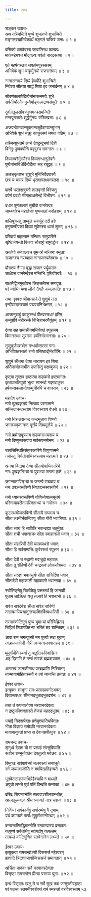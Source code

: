 ```yaml
---
title: २४३

---
```

शङ्कर उवाच-  
अथ तस्मिन्दिने पुण्ये शुभलग्ने शुभान्विते  
मङ्गलस्याभिषेकार्थं मङ्गलं चक्रिरे जनाः ॥ १ ॥


वसिष्ठो वामदेवश्च जाबालिरथ कश्यपः  
मार्कण्डेयश्च मौद्गल्यः पर्वतो नारदस्तथा ॥ २ ॥


एते महर्षयस्तत्र जपहोमपुरस्सरम्  
अभिषेकं शुभं चक्रुर्मुनयो राजसत्तमम् ॥ ३ ॥


नानारत्नमये दिव्ये हेमपीठे शुभान्विते  
निवेश्य सीतया सार्द्धं श्रिया इव जनार्दनम् ॥ ४ ॥


सौवर्णकलशैर्दिव्यैर्नानारत्नमयैः शुभैः  
सर्वतीर्थोदकैः पुण्यैर्माङ्गल्यद्रव्यसंयुतैः ॥ ५ ॥


दूर्वाग्रतुलसीपत्रपुष्पगन्धसमन्वितैः  
मन्त्रपूतजलैः शुद्धैर्मुनयः संशितव्रताः ॥ ६ ॥


अजपन्वैष्णवान्सूक्तान्चतुर्वेदमयान्शुभान्  
अभिषेकं शुभं चक्रुः काकुत्स्थं जगतः पतिम् ॥ ७ ॥


तस्मिन्शुभतमे लग्ने देवदुन्दुभयो दिवि  
विनेदुः पुष्पवर्षाणि ववृषुश्च समन्ततः ॥ ८ ॥


दिव्याम्बरैर्भूषणैश्च दिव्यगन्धानुलेपनैः  
पुष्पैर्नानाविधैर्दिव्यैर्देव्या सह रघूद्वहः ॥ ९ ॥


अलङ्कृतश्च शुशुभे मुनिभिर्वेदपारगैः  
छत्रं च चामरं दिव्यं धृतवान्लक्ष्मणस्तदा ॥ १० ॥


पार्श्वे भरतशत्रुघ्नौ तालवृन्तौ विरेजतुः  
दर्पणं प्रददौ श्रीमान्राक्षसेन्द्रो विभीषणः ॥ ११ ॥


दधार पूर्णकलशं सुग्रीवो वानरेश्वरः  
जाम्बवांश्च महातेजाः पुष्पमालां मनोहराम् ॥ १२ ॥


वालिपुत्रस्तु ताम्बूलं सकर्पूरं ददौ हरेः  
हनुमान्दीपकां दिव्यां सुषेणश्च ध्वजं शुभम् ॥ १३ ॥


परिवार्य महात्मानं मन्त्रिणः समुपासिरे  
सृष्टिर्जयन्तो विजयः सौराष्ट्रो राष्ट्रवर्द्धनः ॥ १४ ॥


अकोपो धर्मपालश्च सुमन्त्रो मन्त्रिणः स्मृताः  
राजानश्च नरव्याघ्रा नानाजनपदेश्वराः ॥ १५ ॥


पौराश्च नैगमा वृद्धा राजानं पर्युपासत  
ऋक्षैश्च वानरेन्द्रैश्च मन्त्रिभिः पृथिवीश्वरैः ॥ १६ ॥


राक्षसैर्द्विजमुख्यैश्च किङ्करैश्च समावृतः  
परे व्योम्नि यथा लीनो दैवतैः कमलापतिः ॥ १७ ॥


तथा नृपवरः श्रीमान्साकेते शुशुभे तदा  
इन्दीवरदलश्यामं पद्मपत्रनिभेक्षणम् ॥ १८ ॥


आजानुबाहुं काकुत्स्थं पीतवस्त्रधरं हरिम्  
कम्बुग्रीवं महोरस्कं विचित्राभरणैर्युतम् ॥ १९ ॥


देव्या सह समासीनमभिषिक्तं रघूत्तमम्  
विमानस्थाः सुरगणा हर्षनिर्भरमानसाः ॥ २० ॥


तुष्टुवुर्जयशब्देन गन्धर्वाप्सरसां गणाः  
अभिषिक्तस्ततो रामो वसिष्ठाद्यैर्महर्षिभिः ॥ २१ ॥


शुशुभे सीतया देव्या नारायण इव श्रिया  
अतिमर्त्यतयाभीत उपासितुं पदाम्बुजम् ॥ २२ ॥


दृष्ट्वा तुष्टाव हृष्टात्मा शङ्करो हृष्टमागतः  
कृताञ्जलिपुटो भूत्वा सानन्दो गद्गदाकुलः  
हर्षयन्सकलान्देवान्मुनीनपि च वानरान् ॥ २३ ॥


महादेव उवाच-  
नमो मूलप्रकृतये नित्याय परमात्मने  
सच्चिदानन्दरूपाय विश्वरूपाय वेधसे ॥ २४ ॥


नमो निरन्तरानन्द कन्दमूलाय विष्णवे  
जगत्त्रयकृतानन्द मूर्त्तये दिव्यमूर्त्तये ॥ २५ ॥


नमो ब्रह्मेन्द्रपूज्याय शङ्कराभयदाय च  
नमो विष्णुस्वरूपाय सर्वरूपनमोनमः ॥ २६ ॥


उत्पत्तिस्थितिसंहारकारिणे त्रिगुणात्मने  
नमोस्तु निर्गतोपाधिस्वरूपाय महात्मने ॥ २७ ॥


अनया विद्यया देव्या सीतयोपाधिकारिणे  
नमः पुम्प्रकृतिभ्यां च युवाभ्यां जगतां कृते ॥ २८ ॥


जगन्मातापितृभ्यां च जनन्यै राघवाय च  
नमः प्रपञ्चरूपिण्यै निष्प्रपञ्चस्वरूपिणे ॥ २९ ॥


नमो ध्यानस्वरूपिण्यै योगिध्येयात्ममूर्त्तये  
परिणामापरीणामरिक्ताभ्यां च नमोनमः ॥ ३० ॥


कूटस्थबीजरूपिण्यै सीतायै राघवाय च  
सीता लक्ष्मीर्भवान्विष्णुः सीता गौरी भवान्शिवः ॥ ३१ ॥


सीता स्वयं हि सावित्रि भवान्ब्रह्मा चतुर्मुखः  
सीता शची भवान्शक्रः सीता स्वाहानलो भवान् ॥ ३२ ॥


सीता संहारिणी देवी यमरूपधरो भवान्  
सीता हि सर्वसम्पत्तिः कुबेरस्त्वं रघूत्तम ॥ ३३ ॥


सीता देवी च रुद्राणी भवान्रुद्रो महाबलः  
सीता तु रोहिणी देवी चन्द्रस्त्वं लोकसौख्यदः ॥ ३४ ॥


सीता सञ्ज्ञा भवान्सूर्यः सीता रात्रिर्दिवा भवान्  
सीतादेवी महाकाली महाकालो भवान्सदा ॥ ३५ ॥


स्त्रीलिङ्गेषु त्रिलोकेषु यत्तत्सर्वं हि जानकी  
पुन्नाम लाञ्छितं यत्तु तत्सर्वं हि भवान्प्रभो ॥ ३६ ॥


सर्वत्र सर्वदेवेश सीता सर्वत्र धारिणी  
तदात्वमपिचत्रातुन्तच्छक्तिर्विश्वधारिणी ॥ ३७ ॥


तस्मात्कोटिगुणं पुण्यं युवाभ्यां परिचिह्नितम्  
चिह्नितं शिवशक्तिभ्यां चरितं तव शान्तिदम् ॥ ३८ ॥


आवां राम जगत्पूज्यौ मम पूज्यौ सदा युवाम्  
त्वन्नामजापिनी गौरी त्वन्मन्त्रजपवानहम् ॥ ३९ ॥


मुमूर्षोर्मणिकर्ण्यां तु अर्द्धोदकनिवासिनः  
अहं दिशामि ते मन्त्रं तारकं ब्रह्मदायकम् ॥ ४० ॥


अतस्त्वं जानकीनाथ परब्रह्मासि निश्चितम्  
त्वन्मायामोहितास्सर्वे न त्वां जानन्ति तत्वतः ॥ ४१ ॥


ईश्वर उवाच-  
इत्युक्तः शम्भुना रामः प्रसादप्रवणोऽभवत्  
दिव्यरूपधरः श्रीमानद्भुताद्भुतदर्शनः ॥ ४२ ॥


तथा तं रूपमालोक्य नरवानरदेवताः  
न द्रष्टुमपिशक्तास्ते तेजसं महदद्भुतम् ॥ ४३ ॥


भयाद्वै त्रिदशश्रेष्ठाः प्रणेमुश्चातिभक्तितः  
भीता विज्ञाय रामोऽपि नरवानरदेवताः  
मायामानुषतां प्राप्य स देवानब्रवीत्पुनः ॥ ४४ ॥


रामचन्द्र उवाच-  
शृणुध्वं देवता यो मां प्रत्यहं संस्तुविष्यति  
स्तवेन शम्भुनोक्तेन देवतुल्यो भवेन्नरः ॥ ४५ ॥


विमुक्तः सर्वपापेभ्यो मत्स्वरूपं समश्नुते  
रणे जयमवाप्नोति न क्वचित्प्रतिहन्यते ॥ ४६ ॥


भूतवेतालकृत्याभिर्ग्रहैश्चापि न बाध्यते  
अपुत्रो लभते पुत्रं पतिं विन्दति कन्यका ॥ ४७ ॥


दरिद्रः श्रियमाप्नोति सत्ववाञ्शीलवान्भवेत्  
आत्मतुल्यबलः श्रीमाञ्जायते नात्र संशयः ॥ ४८ ॥


निर्विघ्नं सर्वकार्येषु सर्वारम्भेषु वै नृणाम्  
यंयं कामयते मर्त्यः सुदुर्लभमनोरथम् ॥ ४९ ॥


षण्मासात्सिद्धिमाप्नोति स्तवस्यास्य प्रसादतः  
यत्पुण्यं सर्वतीर्थेषु सर्वयज्ञेषु यत्फलम्  
तत्फलं कोटिगुणितं स्तवेनानेन लभ्यते ॥ ५० ॥


ईश्वर उवाच-  
इत्युक्त्वा रामचन्द्रोऽसौ विससर्ज महेश्वरम्  
ब्रह्मादि त्रिदशान्सर्वान्विससर्ज समागतान् ॥ ५१ ॥


अर्चिता मानवाः सर्वे नरवानरदेवताः  
विसृष्टा रामचन्द्रेण प्रीत्या परमया युताः ॥ ५२ ॥


इत्थं विसृष्टाः खलु ते च सर्वे सुखं तदा जग्मुरतीवहृष्टाः  
परं पठन्तः स्तवमीश्वरोक्तं रामं स्मरन्तो वरविश्वरूपम् ५३